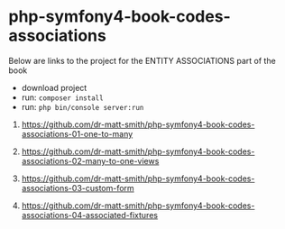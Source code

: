 # php-symfony4-book-codes-associations

Below are links to the project for the ENTITY ASSOCIATIONS part of the book

- download project
- run: `composer install`
- run: `php bin/console server:run`

1. https://github.com/dr-matt-smith/php-symfony4-book-codes-associations-01-one-to-many

1. https://github.com/dr-matt-smith/php-symfony4-book-codes-associations-02-many-to-one-views

1. https://github.com/dr-matt-smith/php-symfony4-book-codes-associations-03-custom-form

1. https://github.com/dr-matt-smith/php-symfony4-book-codes-associations-04-associated-fixtures


